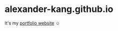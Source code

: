 # alexander-kang.github.io

It's my [portfolio website](https://alexander-kang.github.io/) :relaxed:
